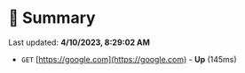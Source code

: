 # 📖 Summary
Last updated: **4/10/2023, 8:29:02 AM**

- `GET` [https://google.com](https://google.com) - **Up** (145ms)
